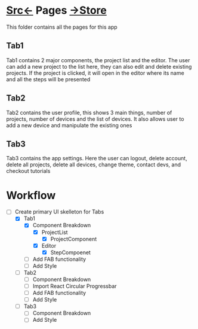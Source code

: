 # [Src<-](../readme.md) Pages [->Store](../store/readme.md)
This folder contains all the pages for this app

## Tab1
Tab1 contains 2 major components, the project list and the editor.
The user can add a new project to the list here, they can also edit and delete existing projects. If the project is clicked, it will open in the editor where its name and all the steps will be presented

## Tab2
Tab2 contains the user profile, this shows 3 main things, number of projects, number of devices and the list of devices.
It also allows user to add a new device and manipulate the existing ones

## Tab3
Tab3 contains the app settings. Here the user can logout, delete account, delete all projects, delete all devices, change theme, contact devs, and checkout tutorials



# Workflow
- [ ] Create primary UI skelleton for Tabs
    - [X] Tab1
        - [X] Component Breakdown
            - [X] ProjectList
                - [X] ProjectComponent
            - [X] Editor
                - [X] StepCompoenet
        - [ ] Add FAB functionality
        - [ ] Add Style
    - [ ] Tab2
        - [ ] Component Breakdown
        - [ ] Import React Circular Progressbar
        - [ ] Add FAB functionality
        - [ ] Add Style
    - [ ] Tab3
        - [ ] Component Breakdown
        - [ ] Add Style
